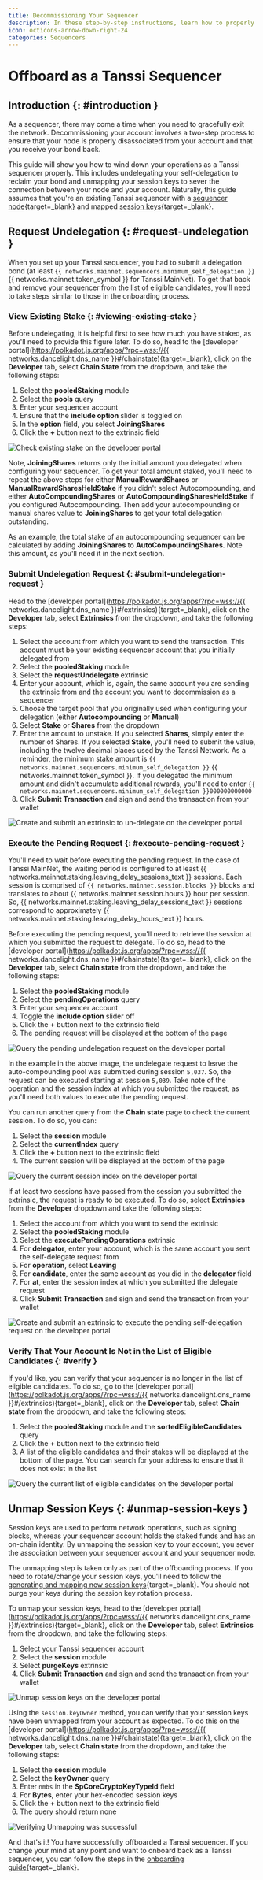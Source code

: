 ```yaml
---
title: Decommissioning Your Sequencer
description: In these step-by-step instructions, learn how to properly offboard as a Tanssi sequencer, including unmapping your session keys and unstaking your bond.
icon: octicons-arrow-down-right-24
categories: Sequencers
---
```


# Offboard as a Tanssi Sequencer

## Introduction {: #introduction }

As a sequencer, there may come a time when you need to gracefully exit the network. Decommissioning your account involves a two-step process to ensure that your node is properly disassociated from your account and that you receive your bond back.

This guide will show you how to wind down your operations as a Tanssi sequencer properly. This includes undelegating your self-delegation to reclaim your bond and unmapping your session keys to sever the connection between your node and your account. Naturally, this guide assumes that you're an existing Tanssi sequencer with a [sequencer node](/node-operators/sequencers/onboarding/run-a-sequencer/){target=\_blank} and mapped [session keys](https://wiki.polkadot.network/general/web3-and-polkadot/#session-keys){target=\_blank}.

## Request Undelegation {: #request-undelegation }

When you set up your Tanssi sequencer, you had to submit a delegation bond (at least `{{ networks.mainnet.sequencers.minimum_self_delegation }}` {{ networks.mainnet.token_symbol }} for Tanssi MainNet). To get that back and remove your sequencer from the list of eligible candidates, you'll need to take steps similar to those in the onboarding process.

### View Existing Stake {: #viewing-existing-stake }

Before undelegating, it is helpful first to see how much you have staked, as you'll need to provide this figure later. To do so, head to the [developer portal](https://polkadot.js.org/apps/?rpc=wss://{{ networks.dancelight.dns_name }}#/chainstate){target=\_blank}, click on the **Developer** tab, select **Chain State** from the dropdown, and take the following steps:

1. Select the **pooledStaking** module
2. Select the **pools** query
3. Enter your sequencer account
4. Ensure that the **include option** slider is toggled on
5. In the **option** field, you select **JoiningShares**
6. Click the **+** button next to the extrinsic field

![Check existing stake on the developer portal](/images/node-operators/sequencers/offboarding/account/account-1.webp)

Note, **JoiningShares** returns only the initial amount you delegated when configuring your sequencer. To get your total amount staked, you'll need to repeat the above steps for either **ManualRewardShares** or **ManualRewardSharesHeldStake** if you didn't select Autocompounding, and either **AutoCompoundingShares** or **AutoCompoundingSharesHeldStake** if you configured Autocompounding. Then add your autocompounding or manual shares value to **JoiningShares** to get your total delegation outstanding.

As an example, the total stake of an autocompounding sequencer can be calculated by adding **JoiningShares** to **AutoCompoundingShares**. Note this amount, as you'll need it in the next section.

### Submit Undelegation Request {: #submit-undelegation-request }

Head to the [developer portal](https://polkadot.js.org/apps/?rpc=wss://{{ networks.dancelight.dns_name }}#/extrinsics){target=\_blank}, click on the **Developer** tab, select **Extrinsics** from the dropdown, and take the following steps:

1. Select the account from which you want to send the transaction. This account must be your existing sequencer account that you initially delegated from
2. Select the **pooledStaking** module
3. Select the **requestUndelegate** extrinsic
4. Enter your account, which is, again, the same account you are sending the extrinsic from and the account you want to decommission as a sequencer
5. Choose the target pool that you originally used when configuring your delegation (either **Autocompounding** or **Manual**)
6. Select **Stake** or **Shares** from the dropdown
7. Enter the amount to unstake. If you selected **Shares**, simply enter the number of Shares. If you selected **Stake**, you'll need to submit the value, including the twelve decimal places used by the Tanssi Network. As a reminder, the minimum stake amount is `{{ networks.mainnet.sequencers.minimum_self_delegation }}` {{ networks.mainnet.token_symbol }}. If you delegated the minimum amount and didn't accumulate additional rewards, you'll need to enter `{{ networks.mainnet.sequencers.minimum_self_delegation }}000000000000`
8. Click **Submit Transaction** and sign and send the transaction from your wallet

![Create and submit an extrinsic to un-delegate on the developer portal](/images/node-operators/sequencers/offboarding/account/account-2.webp)

### Execute the Pending Request {: #execute-pending-request }

You'll need to wait before executing the pending request. In the case of Tanssi MainNet, the waiting period is configured to at least {{ networks.mainnet.staking.leaving_delay_sessions_text }} sessions. Each session is comprised of `{{ networks.mainnet.session.blocks }}` blocks and translates to about {{ networks.mainnet.session.hours }} hour per session. So, {{ networks.mainnet.staking.leaving_delay_sessions_text }} sessions correspond to approximately {{ networks.mainnet.staking.leaving_delay_hours_text }} hours.

Before executing the pending request, you'll need to retrieve the session at which you submitted the request to delegate. To do so, head to the [developer portal](https://polkadot.js.org/apps/?rpc=wss://{{ networks.dancelight.dns_name }}#/chainstate){target=\_blank}, click on the **Developer** tab, select **Chain state** from the dropdown, and take the following steps:

1. Select the **pooledStaking** module
2. Select the **pendingOperations** query
3. Enter your sequencer account
4. Toggle the **include option** slider off
5. Click the **+** button next to the extrinsic field
6. The pending request will be displayed at the bottom of the page

![Query the pending undelegation request on the developer portal](/images/node-operators/sequencers/offboarding/account/account-3.webp)

In the example in the above image, the undelegate request to leave the auto-compounding pool was submitted during session `5,037`. So, the request can be executed starting at session `5,039`. Take note of the operation and the session index at which you submitted the request, as you'll need both values to execute the pending request.

You can run another query from the **Chain state** page to check the current session. To do so, you can:

1. Select the **session** module
2. Select the **currentIndex** query
3. Click the **+** button next to the extrinsic field
4. The current session will be displayed at the bottom of the page

![Query the current session index on the developer portal](/images/node-operators/sequencers/offboarding/account/account-4.webp)

If at least two sessions have passed from the session you submitted the extrinsic, the request is ready to be executed. To do so, select **Extrinsics** from the **Developer** dropdown and take the following steps:

1. Select the account from which you want to send the extrinsic
2. Select the **pooledStaking** module
3. Select the **executePendingOperations** extrinsic
4. For **delegator**, enter your account, which is the same account you sent the self-delegate request from
5. For **operation**, select **Leaving**
6. For **candidate**, enter the same account as you did in the **delegator** field
7. For **at**, enter the session index at which you submitted the delegate request
8. Click **Submit Transaction** and sign and send the transaction from your wallet

![Create and submit an extrinsic to execute the pending self-delegation request on the developer portal](/images/node-operators/sequencers/offboarding/account/account-5.webp)

### Verify That Your Account Is Not in the List of Eligible Candidates {: #verify }

If you'd like, you can verify that your sequencer is no longer in the list of eligible candidates. To do so, go to the [developer portal](https://polkadot.js.org/apps/?rpc=wss://{{ networks.dancelight.dns_name }}#/extrinsics){target=\_blank}, click on the **Developer** tab, select **Chain state** from the dropdown, and take the following steps:

1. Select the **pooledStaking** module and the **sortedEligibleCandidates** query
2. Click the **+** button next to the extrinsic field
3. A list of the eligible candidates and their stakes will be displayed at the bottom of the page. You can search for your address to ensure that it does not exist in the list

![Query the current list of eligible candidates on the developer portal](/images/node-operators/sequencers/offboarding/account/account-6.webp)

## Unmap Session Keys {: #unmap-session-keys }

Session keys are used to perform network operations, such as signing blocks, whereas your sequencer account holds the staked funds and has an on-chain identity. By unmapping the session key to your account, you sever the association between your sequencer account and your sequencer node.

The unmapping step is taken only as part of the offboarding process. If you need to rotate/change your session keys, you'll need to follow the [generating and mapping new session keys](/node-operators/sequencers/onboarding/account-setup/#map-session-keys){target=\_blank}. You should not purge your keys during the session key rotation process.

To unmap your session keys, head to the [developer portal](https://polkadot.js.org/apps/?rpc=wss://{{ networks.dancelight.dns_name }}#/extrinsics){target=\_blank}, click on the **Developer** tab, select **Extrinsics** from the dropdown, and take the following steps:

1. Select your Tanssi sequencer account
2. Select the **session** module
3. Select **purgeKeys** extrinsic
4. Click **Submit Transaction** and sign and send the transaction from your wallet

![Unmap session keys on the developer portal](/images/node-operators/sequencers/offboarding/account/account-7.webp)

Using the `session.keyOwner` method, you can verify that your session keys have been unmapped from your account as expected. To do this on the [developer portal](https://polkadot.js.org/apps/?rpc=wss://{{ networks.dancelight.dns_name }}#/chainstate){target=\_blank}, click on the **Developer** tab, select **Chain state** from the dropdown, and take the following steps:

1. Select the **session** module
2. Select the **keyOwner** query
3. Enter `nmbs` in the **SpCoreCryptoKeyTypeId** field
4. For **Bytes**, enter your hex-encoded session keys
5. Click the **+** button next to the extrinsic field
6. The query should return none

![Verifying Unmapping was successful](/images/node-operators/sequencers/offboarding/account/account-8.webp)

And that's it! You have successfully offboarded a Tanssi sequencer. If you change your mind at any point and want to onboard back as a Tanssi sequencer, you can follow the steps in the [onboarding guide](/node-operators/sequencers/onboarding/account-setup/){target=\_blank}.
